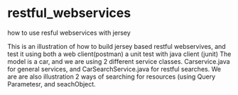 # restful_webservices
how to use resful webservices with jersey

This is an illustration of how to build jersey based restful webservives, and test it using both a web client(postman) a unit test with 
java client (junit)
The model is a car, and we are using 2 different service classes. Carservice.java for general services, and CarSearchService.java
for restful searches.
We are are also illustration 2 ways of searching for resources (using Query Parametesr, and seachObject.
